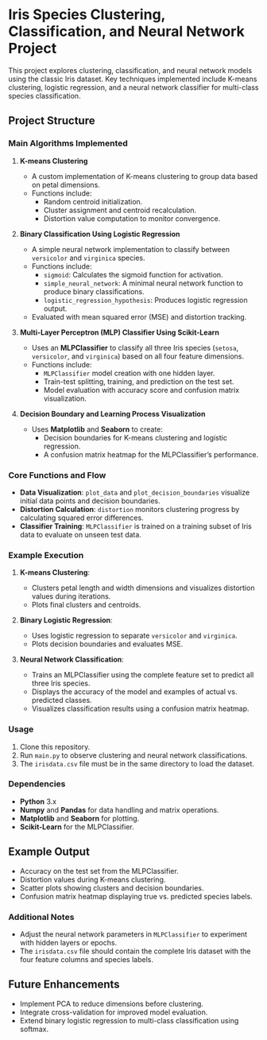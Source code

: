 # Iris Species Clustering, Classification, and Neural Network Project

This project explores clustering, classification, and neural network models using the classic Iris dataset. Key techniques implemented include K-means clustering, logistic regression, and a neural network classifier for multi-class species classification.

## Project Structure

### Main Algorithms Implemented

1. **K-means Clustering**
   - A custom implementation of K-means clustering to group data based on petal dimensions.
   - Functions include:
     - Random centroid initialization.
     - Cluster assignment and centroid recalculation.
     - Distortion value computation to monitor convergence.

2. **Binary Classification Using Logistic Regression**
   - A simple neural network implementation to classify between `versicolor` and `virginica` species.
   - Functions include:
     - `sigmoid`: Calculates the sigmoid function for activation.
     - `simple_neural_network`: A minimal neural network function to produce binary classifications.
     - `logistic_regression_hypothesis`: Produces logistic regression output.
   - Evaluated with mean squared error (MSE) and distortion tracking.

3. **Multi-Layer Perceptron (MLP) Classifier Using Scikit-Learn**
   - Uses an **MLPClassifier** to classify all three Iris species (`setosa`, `versicolor`, and `virginica`) based on all four feature dimensions.
   - Functions include:
     - `MLPClassifier` model creation with one hidden layer.
     - Train-test splitting, training, and prediction on the test set.
     - Model evaluation with accuracy score and confusion matrix visualization.

4. **Decision Boundary and Learning Process Visualization**
   - Uses **Matplotlib** and **Seaborn** to create:
     - Decision boundaries for K-means clustering and logistic regression.
     - A confusion matrix heatmap for the MLPClassifier’s performance.

### Core Functions and Flow
- **Data Visualization**: `plot_data` and `plot_decision_boundaries` visualize initial data points and decision boundaries.
- **Distortion Calculation**: `distortion` monitors clustering progress by calculating squared error differences.
- **Classifier Training**: `MLPClassifier` is trained on a training subset of Iris data to evaluate on unseen test data.

### Example Execution
1. **K-means Clustering**:
   - Clusters petal length and width dimensions and visualizes distortion values during iterations.
   - Plots final clusters and centroids.

2. **Binary Logistic Regression**:
   - Uses logistic regression to separate `versicolor` and `virginica`.
   - Plots decision boundaries and evaluates MSE.

3. **Neural Network Classification**:
   - Trains an MLPClassifier using the complete feature set to predict all three Iris species.
   - Displays the accuracy of the model and examples of actual vs. predicted classes.
   - Visualizes classification results using a confusion matrix heatmap.

### Usage
1. Clone this repository.
2. Run `main.py` to observe clustering and neural network classifications.
3. The `irisdata.csv` file must be in the same directory to load the dataset.

### Dependencies
- **Python** 3.x
- **Numpy** and **Pandas** for data handling and matrix operations.
- **Matplotlib** and **Seaborn** for plotting.
- **Scikit-Learn** for the MLPClassifier.

## Example Output
- Accuracy on the test set from the MLPClassifier.
- Distortion values during K-means clustering.
- Scatter plots showing clusters and decision boundaries.
- Confusion matrix heatmap displaying true vs. predicted species labels.

### Additional Notes
- Adjust the neural network parameters in `MLPClassifier` to experiment with hidden layers or epochs.
- The `irisdata.csv` file should contain the complete Iris dataset with the four feature columns and species labels.

## Future Enhancements
- Implement PCA to reduce dimensions before clustering.
- Integrate cross-validation for improved model evaluation.
- Extend binary logistic regression to multi-class classification using softmax.


